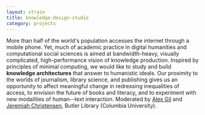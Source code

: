 ```yaml
---
layout: strain
title: knowledge-design-studio
category: projects
---
```


<!-- A 75-100 word paragraph describing the motivation behind these projects -->

More than half of the world's population accesses the internet through a
mobile phone. Yet, much of academic practice in digital humanities and
computational social sciences is aimed at bandwidth-heavy, visually
complicated, high-performance vision of knowledge production. Inspired by
principles of minimal computing, we would like to study and build **knowledge
architectures** that answer to humanistic ideals. Our proximity to the worlds
of journalism, library science, and publishing gives us an opportunity to
affect meaningful change in redressing inequalities of access, to envision the
future of books and literacy, and to experiment with new modalities of
human--text interaction. Moderated by [Alex Gil][ag] and [Jeremiah
Christensen][jc], Butler Library (Columbia University).

[ag]: http://www.elotroalex.com/profile/
[jc]: https://library.columbia.edu/services/research-data-services/staff.html

